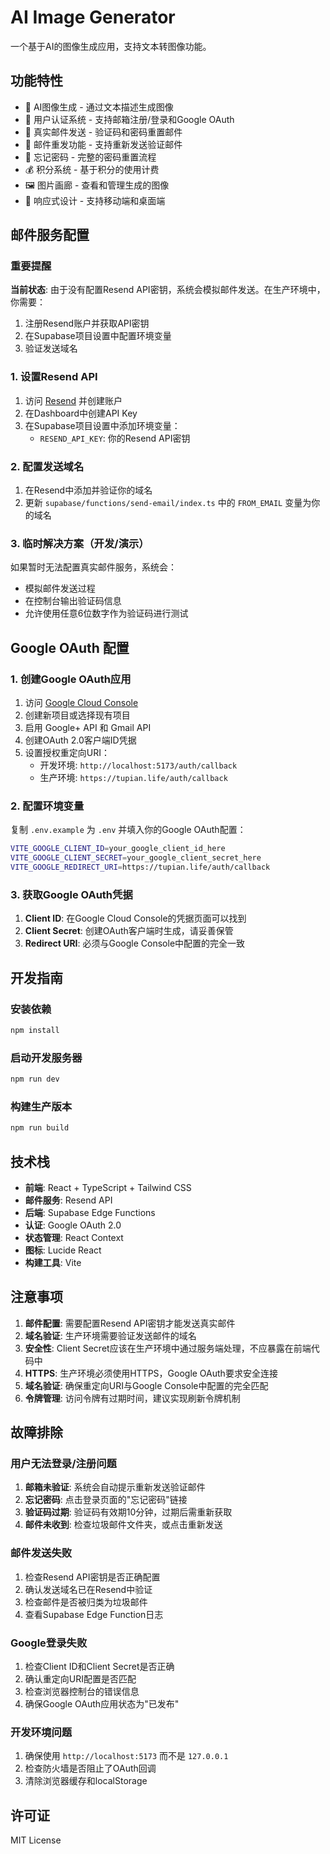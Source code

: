 # AI Image Generator

一个基于AI的图像生成应用，支持文本转图像功能。

## 功能特性

- 🎨 AI图像生成 - 通过文本描述生成图像
- 👤 用户认证系统 - 支持邮箱注册/登录和Google OAuth
- 📧 真实邮件发送 - 验证码和密码重置邮件
- 🔄 邮件重发功能 - 支持重新发送验证邮件
- 🔐 忘记密码 - 完整的密码重置流程
- 💰 积分系统 - 基于积分的使用计费
- 🖼️ 图片画廊 - 查看和管理生成的图像
- 📱 响应式设计 - 支持移动端和桌面端

## 邮件服务配置

### 重要提醒

**当前状态**: 由于没有配置Resend API密钥，系统会模拟邮件发送。在生产环境中，你需要：

1. 注册Resend账户并获取API密钥
2. 在Supabase项目设置中配置环境变量
3. 验证发送域名

### 1. 设置Resend API

1. 访问 [Resend](https://resend.com/) 并创建账户
2. 在Dashboard中创建API Key
3. 在Supabase项目设置中添加环境变量：
   - `RESEND_API_KEY`: 你的Resend API密钥

### 2. 配置发送域名

1. 在Resend中添加并验证你的域名
2. 更新 `supabase/functions/send-email/index.ts` 中的 `FROM_EMAIL` 变量为你的域名

### 3. 临时解决方案（开发/演示）

如果暂时无法配置真实邮件服务，系统会：
- 模拟邮件发送过程
- 在控制台输出验证码信息
- 允许使用任意6位数字作为验证码进行测试
## Google OAuth 配置

### 1. 创建Google OAuth应用

1. 访问 [Google Cloud Console](https://console.cloud.google.com/)
2. 创建新项目或选择现有项目
3. 启用 Google+ API 和 Gmail API
4. 创建OAuth 2.0客户端ID凭据
5. 设置授权重定向URI：
   - 开发环境: `http://localhost:5173/auth/callback`
   - 生产环境: `https://tupian.life/auth/callback`

### 2. 配置环境变量

复制 `.env.example` 为 `.env` 并填入你的Google OAuth配置：

```bash
VITE_GOOGLE_CLIENT_ID=your_google_client_id_here
VITE_GOOGLE_CLIENT_SECRET=your_google_client_secret_here
VITE_GOOGLE_REDIRECT_URI=https://tupian.life/auth/callback
```

### 3. 获取Google OAuth凭据

1. **Client ID**: 在Google Cloud Console的凭据页面可以找到
2. **Client Secret**: 创建OAuth客户端时生成，请妥善保管
3. **Redirect URI**: 必须与Google Console中配置的完全一致

## 开发指南

### 安装依赖
```bash
npm install
```

### 启动开发服务器
```bash
npm run dev
```

### 构建生产版本
```bash
npm run build
```

## 技术栈

- **前端**: React + TypeScript + Tailwind CSS
- **邮件服务**: Resend API
- **后端**: Supabase Edge Functions
- **认证**: Google OAuth 2.0
- **状态管理**: React Context
- **图标**: Lucide React
- **构建工具**: Vite

## 注意事项

1. **邮件配置**: 需要配置Resend API密钥才能发送真实邮件
2. **域名验证**: 生产环境需要验证发送邮件的域名
3. **安全性**: Client Secret应该在生产环境中通过服务端处理，不应暴露在前端代码中
4. **HTTPS**: 生产环境必须使用HTTPS，Google OAuth要求安全连接
5. **域名验证**: 确保重定向URI与Google Console中配置的完全匹配
6. **令牌管理**: 访问令牌有过期时间，建议实现刷新令牌机制

## 故障排除

### 用户无法登录/注册问题
1. **邮箱未验证**: 系统会自动提示重新发送验证邮件
2. **忘记密码**: 点击登录页面的"忘记密码"链接
3. **验证码过期**: 验证码有效期10分钟，过期后需重新获取
4. **邮件未收到**: 检查垃圾邮件文件夹，或点击重新发送

### 邮件发送失败
1. 检查Resend API密钥是否正确配置
2. 确认发送域名已在Resend中验证
3. 检查邮件是否被归类为垃圾邮件
4. 查看Supabase Edge Function日志

### Google登录失败
1. 检查Client ID和Client Secret是否正确
2. 确认重定向URI配置是否匹配
3. 检查浏览器控制台的错误信息
4. 确保Google OAuth应用状态为"已发布"

### 开发环境问题
1. 确保使用 `http://localhost:5173` 而不是 `127.0.0.1`
2. 检查防火墙是否阻止了OAuth回调
3. 清除浏览器缓存和localStorage

## 许可证

MIT License